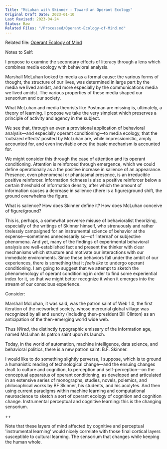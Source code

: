 ```yaml
---
Title: "McLuhan with Skinner - Toward an Operant Ecology"
Original Draft Date: 2023-01-10
Last Revised: 2023-04-24
Status: Raw
Related Files: "/Processed/Operant-Ecology-of-Mind.md"
---
```


Related file: [Operant Ecology of Mind](/Processed/Operant-Ecology-of-Mind.md)

Notes to Self: 

I propose to examine the secondary effects of literacy through a lens which combines media ecology with behavioral analysis.

Marshall McLuhan looked to media as a formal cause: the various forms of thought, the structure of our lives, was determined in large part by the media we lived amidst, and more especially by the communications media we lived amidst. The various properties of these media shaped our sensorium and our society.

What McLuhan and media theorists like Postman are missing is, ultimately, a theory of learning. I propose we take the very simplest which preserves a principle of activity and agency in the subject. 

We see that, through an even a provisional application of behavioral analysis—and especially operant conditioning—to media ecology, that the ‘outsized effects’ posited by McLuhan are, while impressionistic, amply accounted for, and even inevitable once the basic mechanism is accounted for.

We might consider this through the case of attention and its operant conditioning. Attention is reinforced through emergence, which we could define operationally as a the positive increase in salience of an appearance. Presence, even phenomenal or phantasmal presence, is an irreducible positive reinforcer. Information richness is also a positive reinforcer below a certain threshold of information density, after which the amount of information causes a decrease in salience (there is a figure/ground shift, the ground overwhelms the figure.

What is salience? How does Skinner define it? How does McLuhan conceive of figure/ground?

This is, perhaps, a somewhat perverse misuse of behavioralist theorizing, especially of the writings of Skinner himself, who strenuously and rather tirelessly campaigned for an instrumental science of behavior at the expense—sometimes unnecessarily so—of ‘internal’ or subjective phenomena. And yet, many of the findings of experimental behavioral analysis are well-established fact and present the thinker with clear mechanisms which structure and motivate our interactions with our immediate environments. Since these behaviors fall under the ambit of our experiences, there is something that it _feels like_ to undergo operant conditioning. I am going to suggest that we attempt to sketch the phenomenology of operant conditioning in order to find some experiential index for it, so that we might better recognize it when it emerges into the stream of our conscious experience.

Consider: 

Marshall McLuhan, it was said, was the patron saint of Web 1.0, the first iteration of the networked society, whose mercurial global village was recognized by all and sundry (including then-president Bill Clinton) as an anticipation of the then-emerging world wide web.

Thus _Wired_, the distinctly typographic emissary of the information age, named McLuhan its patron saint upon its launch.

Today, in the world of automation, machine intelligence, data science, and behavioral politics, there is a new patron saint: B.F. Skinner.

I would like to do something slightly perverse, I suppose, which is to ground a humanistic reading of technological change—and the ensuing changes dealt to culture and cognition, to perception and self-perception—on the conceptual apparatus of operant conditioning, as developed and articulated in an extensive series of monographs, studies, novels, polemics, and philosophical works by BF Skinner, his students, and his acolytes. And then using current paradigms within machine learning and computational neuroscience to sketch a sort of operant ecology of cognition and cognition change. Instrumental perceptual and cognitive learning: this is the changing sensorium. 

++

Note that these layers of mind affected by cognitive and perceptual 'instrumental learning' would nicely correlate with those final cortical layers susceptible to cultural learning. The sensorium that changes while keeping the human whole. 

